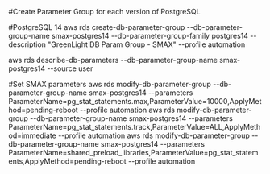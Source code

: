 #Create Parameter Group for each version of PostgreSQL

#PostgreSQL 14
aws rds create-db-parameter-group --db-parameter-group-name smax-postgres14 --db-parameter-group-family postgres14 --description "GreenLight DB Param Group - SMAX" --profile automation

aws rds describe-db-parameters --db-parameter-group-name smax-postgres14 --source user

#Set SMAX parameters
aws rds modify-db-parameter-group --db-parameter-group-name smax-postgres14 --parameters ParameterName=pg_stat_statements.max,ParameterValue=10000,ApplyMethod=pending-reboot --profile automation
aws rds modify-db-parameter-group --db-parameter-group-name smax-postgres14 --parameters ParameterName=pg_stat_statements.track,ParameterValue=ALL,ApplyMethod=immediate --profile automation
aws rds modify-db-parameter-group --db-parameter-group-name smax-postgres14 --parameters ParameterName=shared_preload_libraries,ParameterValue=pg_stat_statements,ApplyMethod=pending-reboot --profile automation
